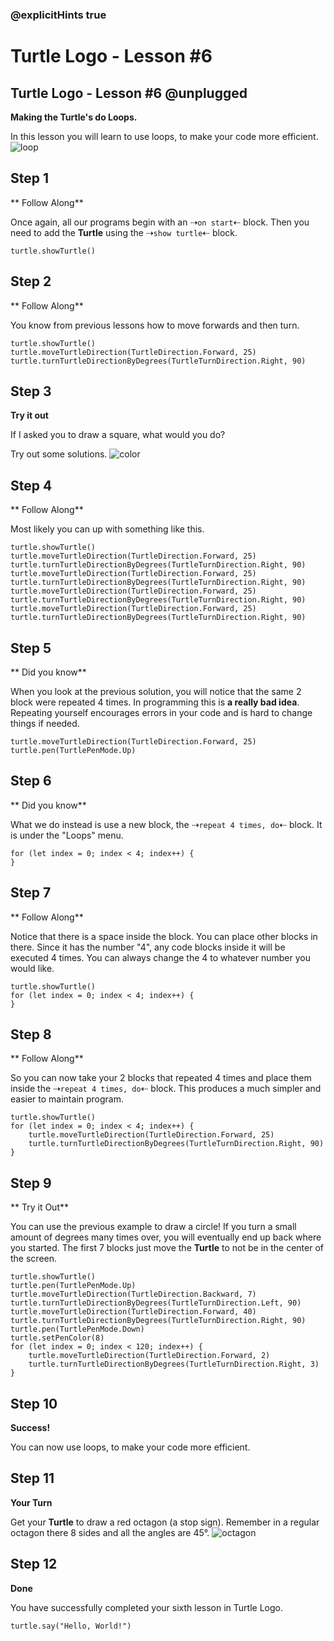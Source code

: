 ### @explicitHints true

# Turtle Logo - Lesson #6

## Turtle Logo - Lesson #6 @unplugged
**Making the Turtle's do Loops.**

In this lesson you will learn to use loops, to make your code more efficient.
![loop](https://github.com/Mr-Coxall/makecode-arcade-turtle-logo-lesson6/raw/main/assets/looping_screenshot.png)

## Step 1
** Follow Along**

Once again, all our programs begin with an ⇢``on start``⇠ block. Then you need to add the **Turtle** using the ⇢``show turtle``⇠ block.
```blocks
turtle.showTurtle()
```

## Step 2
** Follow Along**

You know from previous lessons how to move forwards and then turn.
```blocks
turtle.showTurtle()
turtle.moveTurtleDirection(TurtleDirection.Forward, 25)
turtle.turnTurtleDirectionByDegrees(TurtleTurnDirection.Right, 90)
```

## Step 3
**Try it out**

If I asked you to draw a square, what would you do?

Try out some solutions.
![color](https://github.com/Mr-Coxall/makecode-arcade-turtle-logo-lesson6/raw/main/assets/looping_screenshot.png)

## Step 4
** Follow Along**

Most likely you can up with something like this.
```blocks
turtle.showTurtle()
turtle.moveTurtleDirection(TurtleDirection.Forward, 25)
turtle.turnTurtleDirectionByDegrees(TurtleTurnDirection.Right, 90)
turtle.moveTurtleDirection(TurtleDirection.Forward, 25)
turtle.turnTurtleDirectionByDegrees(TurtleTurnDirection.Right, 90)
turtle.moveTurtleDirection(TurtleDirection.Forward, 25)
turtle.turnTurtleDirectionByDegrees(TurtleTurnDirection.Right, 90)
turtle.moveTurtleDirection(TurtleDirection.Forward, 25)
turtle.turnTurtleDirectionByDegrees(TurtleTurnDirection.Right, 90)
```

## Step 5
** Did you know**

When you look at the previous solution, you will notice that the same 2 block were repeated 4 times. In programming this is **a really bad idea**. Repeating yourself encourages errors in your code and is hard to change things if needed.
```blocks
turtle.moveTurtleDirection(TurtleDirection.Forward, 25)
turtle.pen(TurtlePenMode.Up)
```

## Step 6
** Did you know**

What we do instead is use a new block, the ⇢``repeat 4 times, do``⇠ block. It is under the "Loops" menu. 
```blocks
for (let index = 0; index < 4; index++) {
}
```

## Step 7
** Follow Along**

Notice that there is a space inside the block. You can place other blocks in there. Since it has the number "4", any code blocks inside it will be executed 4 times. You can always change the 4 to whatever number you would like. 
```blocks
turtle.showTurtle()
for (let index = 0; index < 4; index++) {
}
```

## Step 8
** Follow Along**

So you can now take your 2 blocks that repeated 4 times and place them inside the ⇢``repeat 4 times, do``⇠ block. This produces a much simpler and easier to maintain program. 
```blocks
turtle.showTurtle()
for (let index = 0; index < 4; index++) {
    turtle.moveTurtleDirection(TurtleDirection.Forward, 25)
    turtle.turnTurtleDirectionByDegrees(TurtleTurnDirection.Right, 90)
}
```

## Step 9
** Try it Out**

You can use the previous example to draw a circle! If you turn a small amount of degrees many times over, you will eventually end up back where you started. The first 7 blocks just move the **Turtle** to not be in the center of the screen.
```blocks
turtle.showTurtle()
turtle.pen(TurtlePenMode.Up)
turtle.moveTurtleDirection(TurtleDirection.Backward, 7)
turtle.turnTurtleDirectionByDegrees(TurtleTurnDirection.Left, 90)
turtle.moveTurtleDirection(TurtleDirection.Forward, 40)
turtle.turnTurtleDirectionByDegrees(TurtleTurnDirection.Right, 90)
turtle.pen(TurtlePenMode.Down)
turtle.setPenColor(8)
for (let index = 0; index < 120; index++) {
    turtle.moveTurtleDirection(TurtleDirection.Forward, 2)
    turtle.turnTurtleDirectionByDegrees(TurtleTurnDirection.Right, 3)
}
```

## Step 10
**Success!**

You can now use loops, to make your code more efficient.

## Step 11
**Your Turn**

Get your **Turtle** to draw a red octagon (a stop sign). Remember in a regular octagon there 8 sides and all the angles are 45°.
![octagon](https://github.com/Mr-Coxall/makecode-arcade-turtle-logo-lesson6/raw/main/assets/octagon_screenshot.png)

## Step 12
**Done**

You have successfully completed your sixth lesson in Turtle Logo.

```ghost
turtle.say("Hello, World!")
```
